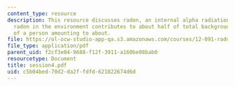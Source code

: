 ```yaml
---
content_type: resource
description: This resource discusses radon, an internal alpha radiation source and
  radon in the environment contributes to about half of total background exposure
  of a person amounting to about.
file: https://ol-ocw-studio-app-qa.s3.amazonaws.com/courses/12-091-radon-research-in-multidisciplines-a-review-january-iap-2007/c5b04bed70d2da2ffdfd621822674d6d_session4.pdf
file_type: application/pdf
parent_uid: f2cf3e04-9688-f12f-3911-a160be08bab0
resourcetype: Document
title: session4.pdf
uid: c5b04bed-70d2-da2f-fdfd-621822674d6d
---
```

